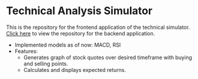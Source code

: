 # Technical Analysis Simulator

This is the repository for the frontend application of the technical simulator. [Click here](https://github.com/bradley-tian/TA_Backend) to view the repository for the backend application.

- Implemented models as of now: MACD, RSI
- Features: 
  * Generates graph of stock quotes over desired timeframe with buying and selling points.
  * Calculates and displays expected returns.
